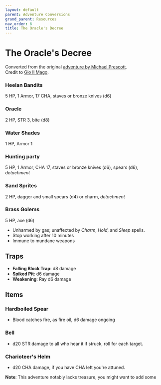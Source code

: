 ```yaml
---
layout: default
parent: Adventure Conversions
grand_parent: Resources
nav_order: 6
title: The Oracle's Decree
---
```


# The Oracle's Decree

Converted from the original [adventure by Michael Prescott](http//blog.trilemma.com/2015/10/the-oracles-decree.html).  
Credit to [Gio Il Mago](https://scrtgm.blogspot.com/).

### Heelan Bandits
5 HP, 1 Armor, 17 CHA, staves or bronze knives (d6)

### Oracle
2 HP, STR 3, bite (d8)

### Water Shades
1 HP, Armor 1

### Hunting party
5 HP, 1 Armor, CHA 17, staves or bronze knives (d6), spears (d6), _detachment_

### Sand Sprites
2 HP, dagger and small spears (d4) or charm, _detachment_

### Brass Golems
5 HP, axe (d6)
- Unharmed by gas; unaffected by _Charm_, _Hold_, and _Sleep_ spells.
- Stop working after 10 minutes
- Immune to mundane weapons

## Traps  
- **Falling Block Trap**: d8 damage  
- **Spiked Pit**: d6 damage  
- **Weakening**: Ray d6 damage  

## Items
### Hardboiled Spear
- Blood catches fire, as fire oil, d6 damage ongoing

### Bell
- d20 STR damage to all who hear it if struck, roll for each target.

### Charioteer's Helm
- d20 CHA damage, if you have CHA left you're attuned.

**Note**: This adventure notably lacks treasure, you might want to add some
